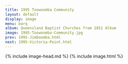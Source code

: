 ```yaml
---
title: 1995 Toowoomba Community
layout: default
display: image
menu: barq
album: Queensland Baptist Churches from 1851 Album
image: 1995-Toowoomba-Community.jpg
prev: 1995-Jimboomba.html
next: 1995-Victoria-Point.html
---
```

{% include image-head.md %}
{% include image.html %}